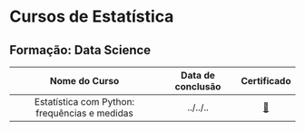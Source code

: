 # Cursos de Estatística

## Formação: Data Science

|                 Nome do Curso                 | Data de conclusão | Certificado |
|:---------------------------------------------:|:-----------------:|:-----------:|
| Estatística com Python: frequências e medidas |     ../../..      | [🔗](.....) |